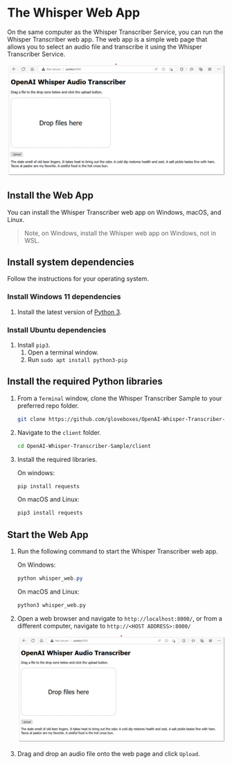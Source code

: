 # The Whisper Web App

On the same computer as the Whisper Transcriber Service, you can run the Whisper Transcriber web app. The web app is a simple web page that allows you to select an audio file and transcribe it using the Whisper Transcriber Service.

![](../media/openai_whisper_web.png)

## Install the Web App

You can install the Whisper Transcriber web app on Windows, macOS, and Linux. 

> Note, on Windows, install the Whisper web app on Windows, not in WSL.

## Install system dependencies

Follow the instructions for your operating system.

### Install Windows 11 dependencies

1. Install the latest version of [Python 3](https://www.python.org/downloads/).

### Install Ubuntu dependencies

1. Install `pip3`.
   1. Open a terminal window.
   2. Run `sudo apt install python3-pip`

## Install the required Python libraries

1. From a `Terminal` window, clone the Whisper Transcriber Sample to your preferred repo folder.
    ```bash
    git clone https://github.com/gloveboxes/OpenAI-Whisper-Transcriber-Sample.git
    ```
2. Navigate to the `client` folder.
   ```bash
   cd OpenAI-Whisper-Transcriber-Sample/client
   ```
3. Install the required libraries.

   On windows:

   ```powershell
   pip install requests
   ```

   On macOS and Linux:

   ```bash
   pip3 install requests
   ```

## Start the Web App

1. Run the following command to start the Whisper Transcriber web app.

   On Windows:

   ```powershell
   python whisper_web.py
   ```

   On macOS and Linux:

   ```bash
   python3 whisper_web.py
   ```

2. Open a web browser and navigate to `http://localhost:8000/`, or from a different computer, navigate to `http://<HOST ADDRESS>:8000/`

   ![](../media/openai_whisper_web.png)

3. Drag and drop an audio file onto the web page and click `Upload`.

